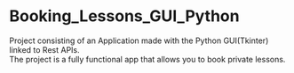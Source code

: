 # Booking_Lessons_GUI_Python
Project consisting of an Application made with the Python GUI(Tkinter) linked to Rest APIs. <br>
The project is a fully functional app that allows you to book private lessons.
